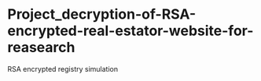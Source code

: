 # Project_decryption-of-RSA-encrypted-real-estator-website-for-reasearch
RSA encrypted registry simulation
